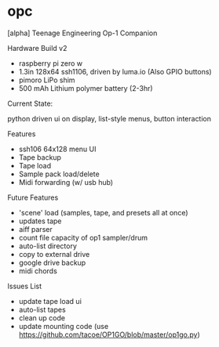 # opc
[alpha] Teenage Engineering Op-1 Companion

Hardware Build v2
- raspberry pi zero w
- 1.3in 128x64 ssh1106, driven by luma.io (Also GPIO buttons)
- pimoro LiPo shim
- 500 mAh Lithium polymer battery (2-3hr)



Current State:

python driven ui on display, list-style menus, button interaction


Features
- ssh106 64x128 menu UI
- Tape backup
- Tape load
- Sample pack load/delete
- Midi forwarding (w/ usb hub)


Future Features
- 'scene' load (samples, tape, and presets all at once)
- updates tape
- aiff parser
- count file capacity of op1 sampler/drum
- auto-list directory
- copy to external drive
- google drive backup
- midi chords


Issues List
- update tape load ui
- auto-list tapes
- clean up code
- update mounting code (use https://github.com/tacoe/OP1GO/blob/master/op1go.py)

